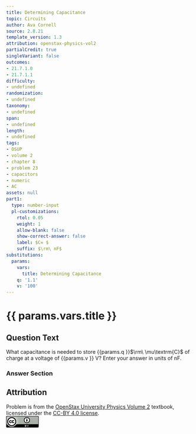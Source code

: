 ```yaml
---
title: Determining Capacitance
topic: Circuits
author: Ava Cornell
source: 2.8.21
template_version: 1.3
attribution: openstax-physics-vol2
partialCredit: true
singleVariant: false
outcomes:
- 21.7.1.0
- 21.7.1.1
difficulty:
- undefined
randomization:
- undefined
taxonomy:
- undefined
span:
- undefined
length:
- undefined
tags:
- OSUP
- volume 2
- chapter 8
- problem 23
- capacitors
- numeric
- AC
assets: null
part1:
  type: number-input
  pl-customizations:
    rtol: 0.05
    weight: 1
    allow-blank: false
    show-correct-answer: false
    label: $C= $
    suffix: $\rm\ nF$
substitutions:
  params:
    vars:
      title: Determining Capacitance
    q: '1.1'
    v: '100'
---
```

# {{ params.vars.title }}

## Question Text

What capacitance is needed to store {{params.q }}$\rm\ \mu\textrm{C}$ of charge at a voltage of {{params.v }}$\textrm{ V}$? Enter your answer in units of $\textrm{nF}$.

### Answer Section

## Attribution

Problem is from the [OpenStax University Physics Volume 2](https://openstax.org/details/books/university-physics-volume-2) textbook, licensed under the [CC-BY 4.0 license](https://creativecommons.org/licenses/by/4.0/).<br>![Image representing the Creative Commons 4.0 BY license.](https://raw.githubusercontent.com/firasm/bits/master/by.png)